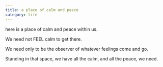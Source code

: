 ```yaml
---
title: a place of calm and peace
category: life
---
```


here is a place
of calm
and peace
within us.

We need not
FEEL calm
to get there.

We need only
to be the observer
of whatever feelings
come and go.

Standing in that space,
we have all the calm,
and all the peace,
we need.
